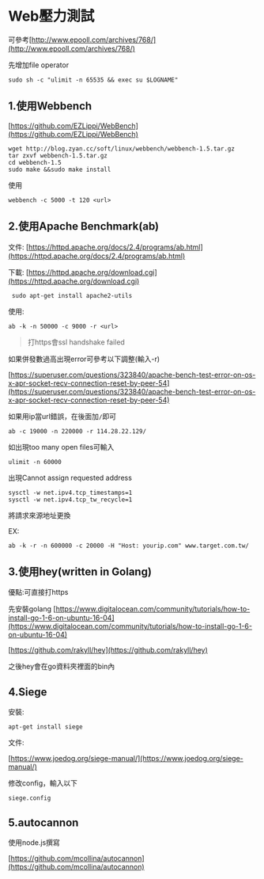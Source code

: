 # Web壓力測試

可參考[http://www.epooll.com/archives/768/](http://www.epooll.com/archives/768/)

先增加file operator

```text
sudo sh -c "ulimit -n 65535 && exec su $LOGNAME"
```

## 1.使用Webbench

[https://github.com/EZLippi/WebBench](https://github.com/EZLippi/WebBench)

```text
wget http://blog.zyan.cc/soft/linux/webbench/webbench-1.5.tar.gz
tar zxvf webbench-1.5.tar.gz
cd webbench-1.5
sudo make &&sudo make install
```

使用

```text
webbench -c 5000 -t 120 <url>
```

## 2.使用Apache Benchmark\(ab\)

文件: [https://httpd.apache.org/docs/2.4/programs/ab.html](https://httpd.apache.org/docs/2.4/programs/ab.html)

下載: [https://httpd.apache.org/download.cgi](https://httpd.apache.org/download.cgi)

```text
 sudo apt-get install apache2-utils
```

使用:

```text
ab -k -n 50000 -c 9000 -r <url>
```

> 打https會ssl handshake failed

如果併發數過高出現error可參考以下調整\(輸入-r\)

[https://superuser.com/questions/323840/apache-bench-test-error-on-os-x-apr-socket-recv-connection-reset-by-peer-54](https://superuser.com/questions/323840/apache-bench-test-error-on-os-x-apr-socket-recv-connection-reset-by-peer-54)

如果用ip當url錯誤，在後面加`/`即可

```text
ab -c 19000 -n 220000 -r 114.28.22.129/
```

如出現too many open files可輸入

```text
ulimit -n 60000
```

出現Cannot assign requested address

```text
sysctl -w net.ipv4.tcp_timestamps=1  
sysctl -w net.ipv4.tcp_tw_recycle=1
```

將請求來源地址更換

EX:

```text
ab -k -r -n 600000 -c 20000 -H "Host: yourip.com" www.target.com.tw/
```

## 3.使用hey\(written in Golang\)

優點:可直接打https

先安裝golang [https://www.digitalocean.com/community/tutorials/how-to-install-go-1-6-on-ubuntu-16-04](https://www.digitalocean.com/community/tutorials/how-to-install-go-1-6-on-ubuntu-16-04)

[https://github.com/rakyll/hey](https://github.com/rakyll/hey)

之後hey會在go資料夾裡面的bin內

## 4.Siege

安裝:

```text
apt-get install siege
```

文件:

[https://www.joedog.org/siege-manual/](https://www.joedog.org/siege-manual/)

修改config，輸入以下

```text
siege.config
```

## 5.autocannon

使用node.js撰寫

[https://github.com/mcollina/autocannon](https://github.com/mcollina/autocannon)


